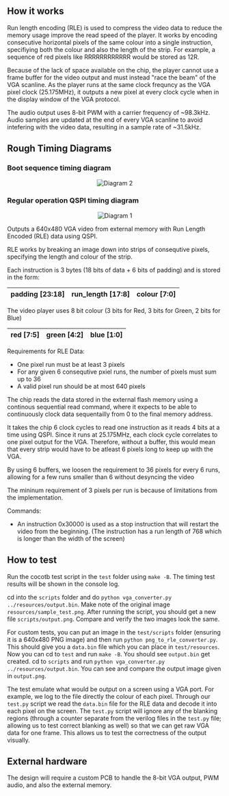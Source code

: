 ## How it works

Run length encoding (RLE) is used to compress the video data to reduce the memory usage improve the read speed of the player. It works by encoding consecutive horizontal pixels of the same colour into a single instruction, specifiying both the colour and also the length of the strip. For example, a sequence of red pixels like RRRRRRRRRRRR would be stored as 12R.

Because of the lack of space available on the chip, the player cannot use a frame buffer for the video output and must instead "race the beam" of the VGA scanline. As the player runs at the same clock frequncy as the VGA pixel clock (25.175MHz), it outputs a new pixel at every clock cycle when in the display window of the VGA protocol.

The audio output uses 8-bit PWM with a carrier frequency of ~98.3kHz. Audio samples are updated at the end of every VGA scanline to avoid intefering with the video data, resulting in a sample rate of ~31.5kHz.




## Rough Timing Diagrams

### Boot sequence timing diagram
<p align="center">
  <img src="https://github.com/JonathanThing/VGA-Video-Player/blob/Verilog-Fixes/docs/imgs/Startup_Sequence.png?raw=true" alt="Diagram 2"/>
</p>

### Regular operation QSPI timing diagram
<p align="center">
  <img src="https://github.com/JonathanThing/VGA-Video-Player/blob/Verilog-Fixes/docs/imgs/Instruction_Reading.png?raw=true" alt="Diagram 1"/>
</p>



Outputs a 640x480 VGA video from external memory with Run Length Encoded (RLE) data using QSPI.


RLE works by breaking an image down into strips of consequtive pixels, specifying the length and colour of the strip.

Each instruction is 3 bytes (18 bits of data + 6 bits of padding) and is stored in the form:

| padding [23:18] | run_length [17:8] | colour [7:0] |
|-----------------|-------------------|--------------|  

The video player uses 8 bit colour (3 bits for Red, 3 bits for Green, 2 bits for Blue)

| red [7:5] | green [4:2] | blue [1:0] |
|-----------|-------------|------------|


Requirements for RLE Data:
- One pixel run must be at least 3 pixels
- For any given 6 consequtive pxiel runs, the number of pixels must sum up to 36
- A valid pixel run should be at most 640 pixels

The chip reads the data stored in the external flash memory using a continous sequential read command, where it expects to be able to continuously clock data sequentailly from 0 to the final memory address. 

It takes the chip 6 clock cycles to read one instruction as it reads 4 bits at a time using QSPI.
Since it runs at 25.175MHz, each clock cycle correlates to one pixel output for the VGA.
Therefore, without a buffer, this would mean that every strip would have to be atleast 6 pixels long to keep up with the VGA.

By using 6 buffers, we loosen the requirement to 36 pixels for every 6 runs, allowing for a few runs smaller than 6 without desyncing the video

The mininum requirement of 3 pixels per run is because of limitations from the implementation.

Commands:
- An instruction 0x30000 is used as a stop instruction that will restart the video from the beginning. (The instruction has a run length of 768 which is longer than the width of the screen)

## How to test

Run the cocotb test script in the `test` folder using `make -B`. The timing test results will be shown in the console log.

cd into the `scripts` folder and do `python vga_converter.py ../resources/output.bin`. Make note of the original image `resources/sample_test.png`. After running the script, you should get a new file
`scripts/output.png`. Compare and verify the two images look the same.

For custom tests, you can put an image in the `test/scripts` folder (ensuring it is a 640x480 PNG image) and then run `python png_to_rle_converter.py`. This should give you a `data.bin` file which you can place in `test/resources`. Now you can cd to `test` and run `make -B`. You should see `output.bin` get created. cd to `scripts` and run `python vga_converter.py ../resources/output.bin`. You can see and compare the output image given in `output.png`. 

The test emulate what would be output on a screen using a VGA port. For example, we log to the file directly the colour of each pixel. Through our `test.py` script we read the `data.bin` file for the RLE data and decode it into each pixel on the screen. The `test.py` script will ignore any of the blanking regions (through a counter separate from the verilog files in the `test.py` file; allowing us to test correct blanking as well) so that we can get raw VGA data for one frame. This allows us to test the correctness of the output visually. 

## External hardware

The design will require a custom PCB to handle the 8-bit VGA output, PWM audio, and also the external memory.
